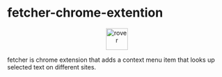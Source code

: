 # fetcher-chrome-extention
<p align="center">
    <img src="https://static.wikia.nocookie.net/the-microsoft-agent/images/e/ed/Image_%281%29.gif/revision/latest/top-crop/width/360/height/450?cb=20190127183042" width="50px" alt="rover"/>
</p>
fetcher is chrome extension that adds a context menu item that looks up selected text on different sites.


